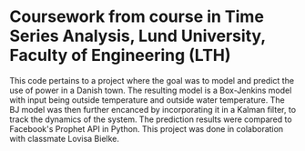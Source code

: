 # Coursework from course in Time Series Analysis, Lund University, Faculty of Engineering (LTH)

This code pertains to a project where the goal was to model and predict the use of power in a Danish town. The resulting model is a Box-Jenkins model with input being outside temperature and outside water temperature. The BJ model was then further encanced by incorporating it in a Kalman filter, to track the dynamics of the system. The prediction results were compared to Facebook's Prophet API in Python. This project was done in colaboration with classmate Lovisa Bielke. 
